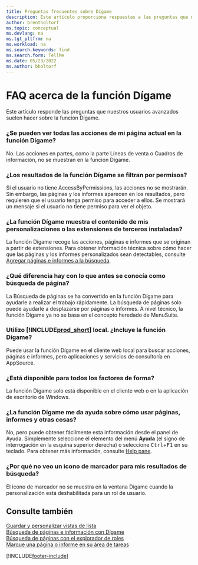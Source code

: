 ```yaml
---
title: Preguntas frecuentes sobre Dígame
description: Este artículo proporciona respuestas a las preguntas que nuestros socios y clientes suelen hacer sobre la función Dígame.
author: brentholtorf
ms.topic: conceptual
ms.devlang: na
ms.tgt_pltfrm: na
ms.workload: na
ms.search.keywords: find
ms.search.form: TellMe
ms.date: 05/23/2022
ms.author: bholtorf
---
```

# FAQ acerca de la función Dígame
Este artículo responde las preguntas que nuestros usuarios avanzados suelen hacer sobre la función Dígame.

### ¿Se pueden ver todas las acciones de mi página actual en la función Dígame?

No. Las acciones en partes, como la parte Líneas de venta o Cuadros de información, no se muestran en la función Dígame.

### ¿Los resultados de la función Dígame se filtran por permisos?

Si el usuario no tiene AccessByPermissions, las acciones no se mostrarán. Sin embargo, las páginas y los informes aparecen en los resultados, pero requieren que el usuario tenga permiso para acceder a ellos. Se mostrará un mensaje si el usuario no tiene permiso para ver el objeto.

### ¿La función Dígame muestra el contenido de mis personalizaciones o las extensiones de terceros instaladas?

La función Dígame recoge las acciones, páginas e informes que se originan a partir de extensiones. Para obtener información técnica sobre cómo hacer que las páginas y los informes personalizados sean detectables, consulte [Agregar páginas e informes a la búsqueda](/dynamics365/business-central/dev-itpro/developer/devenv-al-menusuite-functionality).

### ¿Qué diferencia hay con lo que antes se conocía como búsqueda de página?

La Búsqueda de páginas se ha convertido en la función Dígame para ayudarle a realizar el trabajo rápidamente. La búsqueda de páginas solo puede ayudarle a desplazarse por páginas o informes. A nivel técnico, la función Dígame ya no se basa en el concepto heredado de MenuSuite.

### Utilizo [!INCLUDE[prod_short](includes/prod_short.md)] local. ¿Incluye la función Dígame?

Puede usar la función Dígame en el cliente web local para buscar acciones, páginas e informes, pero aplicaciones y servicios de consultoría en AppSource.

### ¿Está disponible para todos los factores de forma?

La función Dígame solo está disponible en el cliente web o en la aplicación de escritorio de Windows.

<!-- removed in v20 because of Help pane
### Are the documentation results available in any language?
The help articles display in the language you have specified in **My Settings**, if help is available in that language.
-->

### ¿La función Dígame me da ayuda sobre cómo usar páginas, informes y otras cosas?

No, pero puede obtener fácilmente esta información desde el panel de Ayuda. Simplemente seleccione el elemento del menú **Ayuda** (el signo de interrogación en la esquina superior derecha) o seleccione <kbd>Ctrl</kbd>+<kbd>F1</kbd> en su teclado. Para obtener más información, consulte [Help pane](product-help-and-support.md#help-pane).

### ¿Por qué no veo un icono de marcador para mis resultados de búsqueda?

El icono de marcador no se muestra en la ventana Dígame cuando la personalización está deshabilitada para un rol de usuario.


## Consulte también  
[Guardar y personalizar vistas de lista](ui-views.md)  
[Búsqueda de páginas e información con Dígame](ui-search.md)  
[Búsqueda de páginas con el explorador de roles](ui-role-explorer.md)  
[Marque una página o informe en su área de tareas](ui-bookmarks.md)


[!INCLUDE[footer-include](includes/footer-banner.md)]